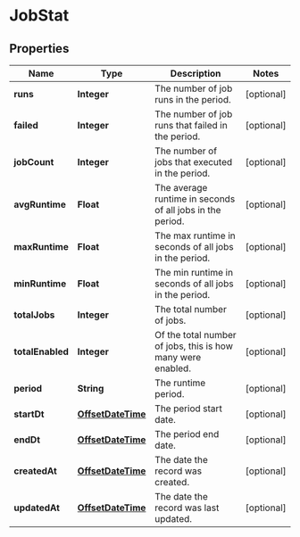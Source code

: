 

# JobStat

## Properties

Name | Type | Description | Notes
------------ | ------------- | ------------- | -------------
**runs** | **Integer** | The number of job runs in the period. |  [optional]
**failed** | **Integer** | The number of job runs that failed in the period. |  [optional]
**jobCount** | **Integer** | The number of jobs that executed in the period. |  [optional]
**avgRuntime** | **Float** | The average runtime in seconds of all jobs in the period. |  [optional]
**maxRuntime** | **Float** | The max runtime in seconds of all jobs in the period. |  [optional]
**minRuntime** | **Float** | The min runtime in seconds of all jobs in the period. |  [optional]
**totalJobs** | **Integer** | The total number of jobs. |  [optional]
**totalEnabled** | **Integer** | Of the total number of jobs, this is how many were enabled. |  [optional]
**period** | **String** | The runtime period. |  [optional]
**startDt** | [**OffsetDateTime**](OffsetDateTime.md) | The period start date. |  [optional]
**endDt** | [**OffsetDateTime**](OffsetDateTime.md) | The period end date. |  [optional]
**createdAt** | [**OffsetDateTime**](OffsetDateTime.md) | The date the record was created. |  [optional]
**updatedAt** | [**OffsetDateTime**](OffsetDateTime.md) | The date the record was last updated. |  [optional]



